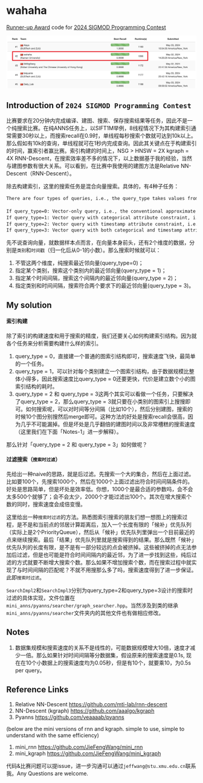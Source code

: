 # wahaha
[Runner-up Award](https://2024.sigmod.org/sigmod_awards.shtml) code for [2024 SIGMOD Programming Contest](https://dbgroup.cs.tsinghua.edu.cn/sigmod2024/leaders.shtml)

![leaderboard](img/leaderboard.jpg)

## Introduction of `2024 SIGMOD Programming Contest`

比赛要求在20分钟内完成编译、建图、搜索、保存搜索结果等任务，因此不是一个纯搜索比赛。在纯ANNS任务上，以SIFT1M举例，8线程情况下为其构建索引通常需要30秒以上，而搜索recall在0.9时，单线程每秒搜索个数就可达到10k以上。那么假如有10k的查询，单线程就可在1秒内完成查询。因此其关键点在于构建索引的时间，赢索引者赢比赛。索引构建的时间上，NSG > HNSW = 2X kgraph = 4X RNN-Descent，在搜索效率差不多的情况下，以上数据基于我的经验，当然与建图参数有很大关系。可以看到，在比赛中我使用的建图方法是Relative NN-Descent（RNN-Descent）。

除去构建索引，这里的搜索任务是混合向量搜索。具体的，有4种子任务：
```txt
There are four types of queries, i.e., the query_type takes values from 0, 1, 2 and 3. The 4 types of queries correspond to:

If query_type=0: Vector-only query, i.e., the conventional approximate nearest neighbor (ANN) search query.
If query_type=1: Vector query with categorical attribute constraint, i.e., ANN search for data points satisfying C=v.
If query_type=2: Vector query with timestamp attribute constraint, i.e., ANN search for data points satisfying l≤T≤r.
If query_type=3: Vector query with both categorical and timestamp attribute constraints, i.e. ANN search for data points satisfying C=v and l≤T≤r.
```
先不说查询向量，就数据样本点而言，在向量本身前头，还有2个维度的数据，分别是`类别`和`时间戳`（归一化后从0-1的小数）。那么搜索时候就可以：
1. 不管这两个维度，纯搜索最近邻向量(query_type=0)；
2. 指定某个类别，搜索这个类别内的最近邻向量(query_type = 1)；
3. 指定某个时间间隔，搜索这个间隔内的最近邻向量(query_type = 2)；
4. 指定类别和时间间隔，搜索符合两个要求下的最近邻向量(query_type = 3)。

## My solution

#### 索引构建
除了索引的构建速度和用于搜索的精度，我们还要关心如何构建索引结构。因为就各个任务来分析需要构建什么样的索引。
1. query_type = 0，直接建一个普通的图索引结构即可，搜索速度飞快，最简单的一个任务。
2. query_type = 1，可以针对每个类别建立一个图索引结构，由于数据规模比整体小得多，因此搜索速度比query_type = 0还要更快，代价是建立数个小的图索引结构的耗时。
3. query_type = 2 和 query_type = 3这两个其实可以看做一个任务，只要解决了query_type = 2，那么query_type = 3就只要在小类别的图索引上搜搜即可。如何搜索呢，可以对时间等分间隔（比如10个），然后分别建图，搜索的时候10个图分别搜然后merge即可。这种方法的好处是搜索recall会很高，因为几乎不可能漏掉。但是坏处是几乎翻倍的建图时间以及非常槽糕的搜索速度（这里我们在下面「Notes-1」进一步解释）。

那么针对「query_type = 2 和 query_type = 3」如何做呢？

#### 过滤搜索（`搜索时过滤`）


先给出一种naive的思路，就是后过滤。先搜索一个大的集合，然后在上面过滤。比如要100个，先搜索1000个，然后在1000个上面过滤出符合时间间隔条件的。
好处是思路简单，但是坏处是效率低。你想，1000个是最合适的参数吗，会不会太多500个就够了；会不会太少，2000个才能过滤出100个。其次在增大搜索个数的同时，搜索速度会成倍变慢。

这里给出一种`搜索时过滤`的方法。熟悉图索引搜索的朋友们想一想图上的搜索过程，是不是和当前点的邻居计算距离后，加入一个长度有限的「候补」优先队列（实际上是2个PriorityQueue），然后从「候补」优先队列里弹出一个目前最近的点来继续搜索。最后「结果」优先队列里就是搜索得到的结果。那么既然「候补」优先队列的长度有限，是不是有一部分较远的点会被挤掉。这些被挤掉的点无法参加后过滤，但是也可能是符合时间间隔内的最近邻，为了进一步找到这些，纯后过滤的方式就要不断增大搜索个数。那么如果不增加搜索个数，而在搜索过程中就实现了与时间间隔的匹配呢？不就不用搜那么多了吗，搜索速度得到了进一步保证。此即`搜索时过滤`。

`SearchImpl2`和`SearchImpl3`分别为query_type=2和query_type=3设计的搜索时过滤的具体实现，文件位置在`mini_anns/pyanns/searcher/graph_searcher.hpp`。当然涉及到类的继承`mini_anns/pyanns/searcher`文件夹内的其他文件也有做相应修改。



## Notes
1. 数据集规模和搜索速度的关系不是线性的，可能数据规模增大10倍，速度才减少一倍。那么如果针对时间间隔等分数据集，假设原来的搜索速度是0.1s, 现在在10个小数据上的搜索速度均为0.05秒，但是有10个，就要乘10，为0.5s per query。

## Reference Links
1. Relative NN-Descent https://github.com/mti-lab/rnn-descent
2. NN-Descent (kgraph) https://github.com/aaalgo/kgraph
3. Pyanns https://github.com/veaaaab/pyanns


(below are the mini versions of rnn and kgraph. simple to use, simple to understand with the same efficiency)
1. mini_rnn  https://github.com/JieFengWang/mini_rnn
2. mini_kgraph https://github.com/JieFengWang/mini_kgraph

代码&比赛问题可以提issue，进一步沟通可以通过`jeffwang@stu.xmu.edu.cn`联系我。Any Questions are welcome.
